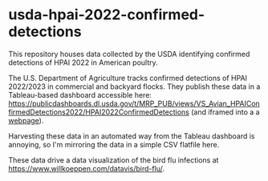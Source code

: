 # usda-hpai-2022-confirmed-detections
This repository houses data collected by the USDA identifying confirmed detections of HPAI 2022 in American poultry.

The U.S. Department of Agriculture tracks confirmed detections of HPAI 2022/2023 in commercial and backyard flocks. They publish these data in a Tableau-based dashboard accessible here: https://publicdashboards.dl.usda.gov/t/MRP_PUB/views/VS_Avian_HPAIConfirmedDetections2022/HPAI2022ConfirmedDetections (and iframed into a a [webpage](https://www.aphis.usda.gov/livestock-poultry-disease/avian/avian-influenza/hpai-detections/commercial-backyard-flocks)).

Harvesting these data in an automated way from the Tableau dashboard is annoying, so I'm mirroring the data in a simple CSV flatfile here.

These data drive a data visualization of the bird flu infections at https://www.willkoeppen.com/datavis/bird-flu/.